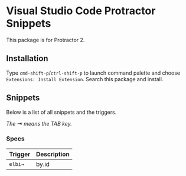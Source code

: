 # Visual Studio Code Protractor Snippets
This package is for Protractor 2.

## Installation
Type `cmd-shift-p`/`ctrl-shift-p` to launch command palette and choose `Extensions: Install Extension`. Search this package and install.

## Snippets
Below is a list of all snippets and the triggers.

*The ⇥ means the TAB key.*

### Specs
| Trigger  | Description |
| -------  | ----------- |
| `elbi→`  | by.id |

